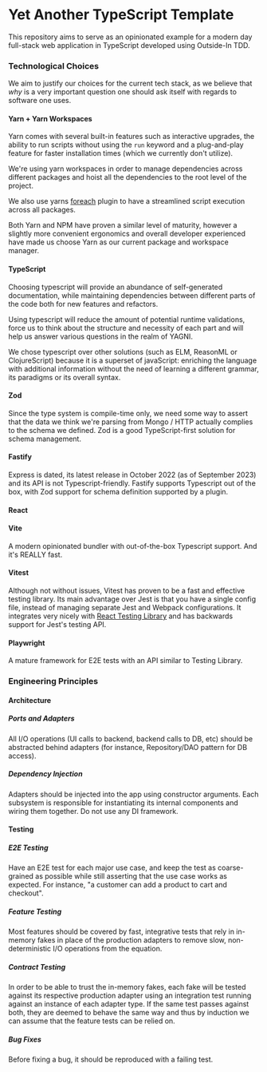 # Yet Another TypeScript Template
This repository aims to serve as an opinionated example for a modern day full-stack web application in TypeScript developed using Outside-In TDD.

### Technological Choices
We aim to justify our choices for the current tech stack, as we believe that *why* is a very important question one should ask itself with regards to software one uses.

#### Yarn + Yarn Workspaces

Yarn comes with several built-in features such as interactive upgrades, the ability to run scripts without using the `run` keyword and a plug-and-play feature for faster installation times (which we currently don't utilize).

We're using yarn workspaces in order to manage dependencies across different packages and hoist all the dependencies to the root level of the project.

We also use yarns [foreach](https://yarnpkg.com/cli/workspaces/foreach) plugin to have a streamlined script execution across all packages.

Both Yarn and NPM have proven a similar level of maturity, however a slightly more convenient ergonomics and overall developer experienced have made us choose Yarn as our current package and workspace manager.

#### TypeScript

Choosing typescript will provide an abundance of self-generated documentation, while maintaining dependencies between different parts of the code both for new features and refactors.

Using typescript will reduce the amount of potential runtime validations, force us to think about the structure and necessity of each part and will help us answer various questions in the realm of YAGNI.

We chose typescript over other solutions (such as ELM, ReasonML or ClojureScript) because it is a superset of javaScript: enriching the language with additional information without the need of learning a different grammar, its paradigms or its overall syntax.

#### Zod

Since the type system is compile-time only, we need some way to assert that the data we think we're parsing from Mongo / HTTP 
actually complies to the schema we defined. Zod is a good TypeScript-first solution for schema management.

#### Fastify

Express is dated, its latest release in October 2022 (as of September 2023) and its API is not Typescript-friendly. Fastify supports Typescript out of the box, with Zod support for schema definition supported by a plugin.

#### React

#### Vite
A modern opinionated bundler with out-of-the-box Typescript support. And it's REALLY fast. 

#### Vitest
Although not without issues, Vitest has proven to be a fast and effective testing library. Its main advantage over Jest is that you have a single config file,
instead of managing separate Jest and Webpack configurations. It integrates very nicely with [React Testing Library](https://github.com/testing-library/react-testing-library) 
and has backwards support for Jest's testing API.

#### Playwright
A mature framework for E2E tests with an API similar to Testing Library.

### Engineering Principles

#### Architecture
##### Ports and Adapters
All I/O operations (UI calls to backend, backend calls to DB, etc) should be abstracted behind adapters (for instance, Repository/DAO pattern for DB access).

##### Dependency Injection
Adapters should be injected into the app using constructor arguments. Each subsystem is responsible for instantiating its internal components and wiring them together. Do not use any DI framework.

#### Testing
##### E2E Testing
Have an E2E test for each major use case, and keep the test as coarse-grained as possible while still asserting that the use case works as expected. For instance, "a customer can add a product to cart and checkout".

##### Feature Testing
Most features should be covered by fast, integrative tests that rely in in-memory fakes in place of the production adapters to remove slow, non-deterministic I/O operations from the equation.

##### Contract Testing
In order to be able to trust the in-memory fakes, each fake will be tested against its respective production adapter using an integration test running against an instance of each adapter type. If the same test passes against both, they are deemed to behave the same way and thus by induction we can assume that the feature tests can be relied on.

##### Bug Fixes
Before fixing a bug, it should be reproduced with a failing test.
